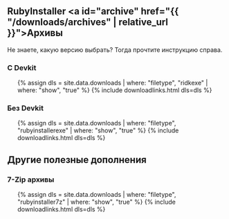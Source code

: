 ## RubyInstaller <a id="archive" href="{{ "/downloads/archives" | relative_url }}">Архивы</a>

Не знаете, какую версию выбрать? Тогда прочтите инструкцию справа.

###  С Devkit

<ul>
  {% assign dls = site.data.downloads | where: "filetype", "ridkexe" | where: "show", "true" %}
  {% include downloadlinks.html dls=dls %}
</ul>

### Без Devkit

<ul>
  {% assign dls = site.data.downloads | where: "filetype", "rubyinstallerexe" | where: "show", "true" %}
  {% include downloadlinks.html dls=dls %}
</ul>

## Другие полезные дополнения

### 7-Zip архивы

<ul>
  {% assign dls = site.data.downloads | where: "filetype", "rubyinstaller7z" | where: "show", "true" %}
  {% include downloadlinks.html dls=dls %}
</ul>
